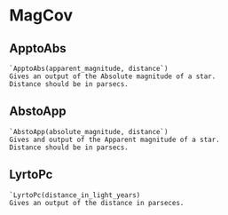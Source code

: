 # MagCov

## ApptoAbs
    `ApptoAbs(apparent_magnitude, distance`)
    Gives an output of the Absolute magnitude of a star.
    Distance should be in parsecs.

## AbstoApp
    `AbstoApp(absolute_magnitude, distance`)
    Gives and output of the Apparent magnitude of a star.
    Distance should be in parsecs.

## LyrtoPc
    `LyrtoPc(distance_in_light_years)
    Gives an output of the distance in parseces.